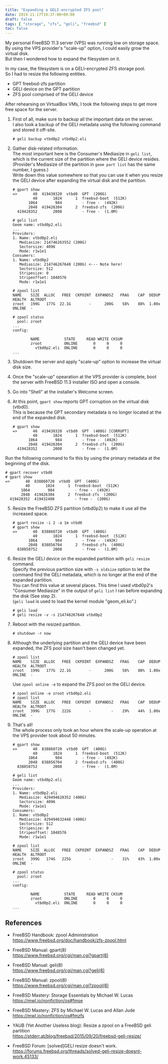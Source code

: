 ```yaml
---
title: "Expanding a GELI-encrypted ZFS pool"
date: 2019-11-17T19:37:00+09:00
draft: false
tags: [ "storage", "zfs", "geli", "freebsd" ]
toc: false
---
```

My personal FreeBSD 11.3 server (VPS) was running low on storage space.  
By using the VPS provider's "scale-up" option, I could easily grow the virtual disk.  
But then I wondered how to expand the filesystem on it.

In my case, the filesystem is on a GELI-encrypted ZFS storage pool.  
So I had to resize the following entities.

* GPT freebsd-zfs partition
* GELI device on the GPT partition
* ZFS pool comprised of the GELI device

After rehearsing on VirtualBox VMs, I took the following steps to get more free space for the server.

1. First of all, make sure to backup all the important data on the server.  
   I also took a backup of the GELI metadata using the following command and stored it off-site.  
   ```
   # geli backup vtbd0p2 vtbd0p2.eli
   ```

2. Gather disk-related information.  
   The most important here is the Consumer's Mediasize in ``geli list``, which is the current size of the partition where the GELI device resides.  
   (Provider's Mediasize of the partition in ``geom part list`` has the same number, I guess.)  
   Write down this value somewhere so that you can use it when you resize the GELI device after expanding the virtual disk and the partition.
   ```
   # gpart show
   =>       40  419430320  vtbd0  GPT  (200G)
            40       1024      1  freebsd-boot  (512K)
          1064        984         - free -  (492K)
          2048  419426304      2  freebsd-zfs  (200G)
     419428352       2008         - free -  (1.0M)
   
   # geli list
   Geom name: vtbd0p2.eli
   ...
   Providers:
   1. Name: vtbd0p2.eli
      Mediasize: 214746263552 (200G)
      Sectorsize: 4096
      Mode: r1w1e1
   Consumers:
   1. Name: vtbd0p2
      Mediasize: 214746267648 (200G) <--- Note here!
      Sectorsize: 512
      Stripesize: 0
      Stripeoffset: 1048576
      Mode: r1w1e1
   
   # zpool list
   NAME    SIZE  ALLOC   FREE  CKPOINT  EXPANDSZ   FRAG    CAP  DEDUP  HEALTH  ALTROOT
   zroot   199G   177G  22.1G        -      200G    58%    88%  1.00x  ONLINE  -
   
   # zpool status
     pool: zroot
   ...
   config:
   
           NAME           STATE     READ WRITE CKSUM
           zroot          ONLINE       0     0     0
             vtbd0p2.eli  ONLINE       0     0     0
   ...
   ```

1. Shutdown the server and apply "scale-up" option to increase the virtual disk size.

2. Once the "scale-up" opearation at the VPS provider is complete, boot the server with FreeBSD 11.3 installer ISO and open a console.

3. Go into "Shell" at the installer's Welcome screen.

4. At this point, ``gpart show`` reports GPT corruption on the virtual disk (vtbd0).  
This is because the GPT secondary metadata is no longer located at the end of the expanded disk.  
   ```
   # gpart show
   =>       40  419430320  vtbd0  GPT  (400G) [CORRUPT]
            40       1024      1  freebsd-boot  (512K)
          1064        984         - free -  (492K)
          2048  419426304      2  freebsd-zfs  (200G)
     419428352       2008         - free -  (1.0M)
   ```
Run the following command to fix this by using the primary metadata at the beginning of the disk.  
   ```
   # gpart recover vtbd0
   # gpart show
   =>       40  838860720  vtbd0  GPT  (400G)
            40       1024      1  freebsd-boot  (512K)
          1064        984         - free -  (492K)
          2048  419426304      2  freebsd-zfs  (200G)
     419428352  419432408         - free -  (200G)
   ```

5. Resize the FreeBSD ZFS partition (vtbd0p2) to make it use all the increased space.
   ```
   # gpart resize -i 2 -a 1m vtbd0
   # gpart show
   =>       40  838860720  vtbd0  GPT  (400G)
            40       1024      1  freebsd-boot  (512K)
          1064        984         - free -  (492K)
          2048  838856704      2  freebsd-zfs  (400G)
     838858752       2008         - free -  (1.0M)
   ```

6. Resize the GELI device on the expanded partition with ``geli resize`` command.  
   Specify the previous partition size with ``-s oldsize`` option to let the command find the GELI metadata, which is no longer at the end of the expanded partition.  
   You can find this value at several places. This time I used vtbd0p2's "Consumer Mediasize" in the output of ``geli list`` I ran before expanding the disk (See step 2).  
   (``geli load`` is used to load the kernel module "geom\_eli.ko".)
   ```
   # geli load
   # geli resize -v -s 214746267648 vtbd0p2
   ```

7. Reboot with the resized partition.
   ```
   # shutdown -r now
   ```

8. Although the underlying partition and the GELI device have been expanded, the ZFS pool size hasn't been changed yet.  
   ```
   # zpool list
   NAME    SIZE  ALLOC   FREE  CKPOINT  EXPANDSZ   FRAG    CAP  DEDUP  HEALTH  ALTROOT
   zroot   199G   177G  22.1G        -      200G    58%    88%  1.00x  ONLINE  -
   ```
   Use ``zpool online -e`` to expand the ZFS pool on the GELI device.  
   ```
   # zpool online -e zroot vtbd0p2.eli
   # zpool list
   NAME    SIZE  ALLOC   FREE  CKPOINT  EXPANDSZ   FRAG    CAP  DEDUP  HEALTH  ALTROOT
   zroot   399G   177G   222G        -         -    29%    44%  1.00x  ONLINE  -
   ```

9. That's all!  
The whole process only took an hour where the scale-up operation at the VPS provider took about 50 minutes.  
   ```
   # gpart show
   =>       40  838860720  vtbd0  GPT  (400G)
            40       1024      1  freebsd-boot  (512K)
          1064        984         - free -  (492K)
          2048  838856704      2  freebsd-zfs  (400G)
     838858752       2008         - free -  (1.0M)
   
   # geli list
   Geom name: vtbd0p2.eli
   ...
   Providers:
   1. Name: vtbd0p2.eli
      Mediasize: 429494628352 (400G)
      Sectorsize: 4096
      Mode: r1w1e1
   Consumers:
   1. Name: vtbd0p2
      Mediasize: 429494632448 (400G)
      Sectorsize: 512
      Stripesize: 0
      Stripeoffset: 1048576
      Mode: r1w1e1
   
   # zpool list
   NAME    SIZE  ALLOC   FREE  CKPOINT  EXPANDSZ   FRAG    CAP  DEDUP  HEALTH  ALTROOT
   zroot   399G   174G   225G        -         -    31%    43%  1.00x  ONLINE  -
   
   # zpool status
     pool: zroot
   ...
   config:
   
           NAME           STATE     READ WRITE CKSUM
           zroot          ONLINE       0     0     0
             vtbd0p2.eli  ONLINE       0     0     0
   ...
   ```

## References

* FreeBSD Handbook: zpool Administration  
<https://www.freebsd.org/doc/handbook/zfs-zpool.html>

* FreeBSD Manual: gpart(8)  
<https://www.freebsd.org/cgi/man.cgi?gpart(8)>

* FreeBSD Manual: geli(8)  
<https://www.freebsd.org/cgi/man.cgi?geli(8)>

* FreeBSD Manual: zpool(8)  
<https://www.freebsd.org/cgi/man.cgi?zpool(8)>

* FreeBSD Mastery: Storage Essentials by Michael W. Lucas  
<https://mwl.io/nonfiction/os#fmse>

* FreeBSD Mastery: ZFS by Michael W. Lucas and Allan Jude  
<https://mwl.io/nonfiction/os#fmzfs>

* YAUB (Yet Another Useless blog): Resize a zpool on a FreeBSD geli partition  
<https://stderr.at/blog/freebsd/2015/09/20/freebsd-geli-resize/>

* FreeBSD Forum: [solved]GELI resize doesn't work.  
<https://forums.freebsd.org/threads/solved-geli-resize-doesnt-work.45133/>


